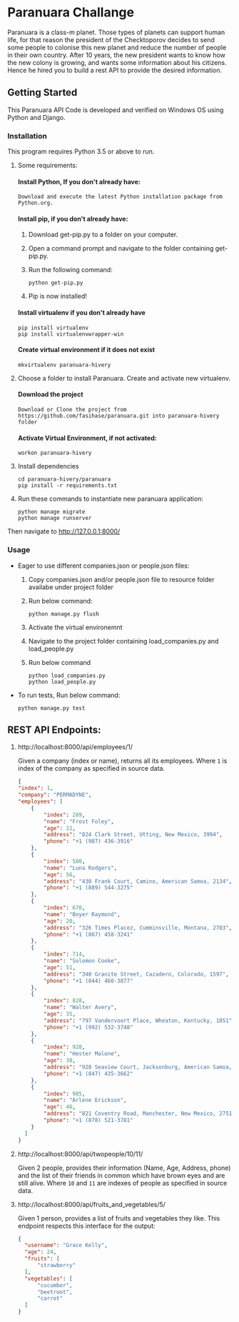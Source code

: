 # Paranuara Challange
Paranuara is a class-m planet. Those types of planets can support human life, for that reason the president of the Checktoporov decides to send some people to colonise this new planet and reduce the number of people in their own country. After 10 years, the new president wants to know how the new colony is growing, and wants some information about his citizens. Hence he hired you to build a rest API to provide the desired information.

## Getting Started
   This Paranuara API Code is developed and verified on Windows OS using Python and Django.

### Installation

This program requires Python 3.5 or above to run.

1. Some requirements:

    #### Install Python, If you don't already have:

    ```commandline
    Download and execute the latest Python installation package from Python.org.
    ```

    #### Install pip, if you don't already have:

      1. Download get-pip.py to a folder on your computer.
      2. Open a command prompt and navigate to the folder containing get-pip.py.
      3. Run the following command:

          ```commandline
          python get-pip.py
          ```
      4. Pip is now installed!

    #### Install virtualenv if you don't already have

    ```commandline
    pip install virtualenv
    pip install virtualenvwrapper-win
    ```

    #### Create virtual environment if it does not exist

    ```commandline
    mkvirtualenv paranuara-hivery
    ```

 2. Choose a folder to install Paranuara. Create and activate new virtualenv.

    #### Download the project

    ```commandline
    Download or Clone the project from https://github.com/fasihase/paranuara.git into paranuara-hivery folder
    ```

    #### Activate Virtual Environment, if not activated:

    ```commandline
    workon paranuara-hivery
    ```

 3. Install dependencies

    ```commandline
    cd paranuara-hivery/paranuara
    pip install -r requirements.txt
    ```

 4. Run these commands to instantiate new paranuara application:

    ```commandline
    python manage migrate
    python manage runserver
    ```
Then navigate to http://127.0.0.1:8000/

### Usage

* Eager to use different companies.json or people.json files:

    1. Copy companies.json and/or people.json file to resource folder availabe under project folder
    2. Run below command:

        ```commandline
        python manage.py flush
        ```
    3. Activate the virtual environemnt
    4. Navigate to the project folder containing load_companies.py and load_people.py
    5. Run below command

        ```commandline
        python load_companies.py
        python load_people.py
        ```

* To run tests, Run below command:

  ```commandline
  python manage.py test
  ```

## REST API Endpoints:

1. http://localhost:8000/api/employees/1/

    Given a company (index or name), returns all its employees.
    Where `1` is index of the company as specified in source data.
    ```json
    {
    "index": 1,
    "company": "PERMADYNE",
    "employees": [
        {
            "index": 289,
            "name": "Frost Foley",
            "age": 22,
            "address": "824 Clark Street, Utting, New Mexico, 3994",
            "phone": "+1 (987) 436-3916"
        },
        {
            "index": 580,
            "name": "Luna Rodgers",
            "age": 56,
            "address": "430 Frank Court, Camino, American Samoa, 2134",
            "phone": "+1 (889) 544-3275"
        },
        {
            "index": 670,
            "name": "Boyer Raymond",
            "age": 20,
            "address": "326 Times Placez, Cumminsville, Montana, 2703",
            "phone": "+1 (867) 458-3241"
        },
        {
            "index": 714,
            "name": "Solomon Cooke",
            "age": 51,
            "address": "340 Granite Street, Cazadero, Colorado, 1597",
            "phone": "+1 (844) 460-3877"
        },
        {
            "index": 828,
            "name": "Walter Avery",
            "age": 35,
            "address": "797 Vandervoort Place, Wheaton, Kentucky, 1051",
            "phone": "+1 (992) 532-3748"
        },
        {
            "index": 928,
            "name": "Hester Malone",
            "age": 38,
            "address": "928 Seaview Court, Jacksonburg, American Samoa, 4161",
            "phone": "+1 (847) 435-3662"
        },
        {
            "index": 985,
            "name": "Arlene Erickson",
            "age": 46,
            "address": "821 Coventry Road, Manchester, New Mexico, 2751",
            "phone": "+1 (878) 521-3781"
        }
      ]
    }
    ```

2. http://localhost:8000/api/twopeople/10/11/

    Given 2 people, provides their information (Name, Age, Address, phone) and
    the list of their friends in common which have brown eyes and are still alive.
    Where `10` and `11` are indexes of people as specified in source data.

3. http://localhost:8000/api/fruits_and_vegetables/5/

    Given 1 person, provides a list of fruits and vegetables they like. This endpoint
    respects this interface for the output:
    ```json
    {
      "username": "Grace Kelly",
      "age": 24,
      "fruits": [
          "strawberry"
      ],
      "vegetables": [
          "cucumber",
          "beetroot",
          "carrot"
      ]
    }
    ```
